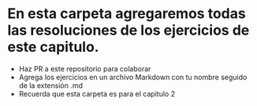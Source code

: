 # En esta carpeta agregaremos todas las resoluciones de los ejercicios de este capitulo.

- Haz PR a este repositorio para colaborar
- Agrega los ejercicios en un archivo Markdown con tu nombre seguido de la extensión .md
- Recuerda que esta carpeta es para el capitulo 2

